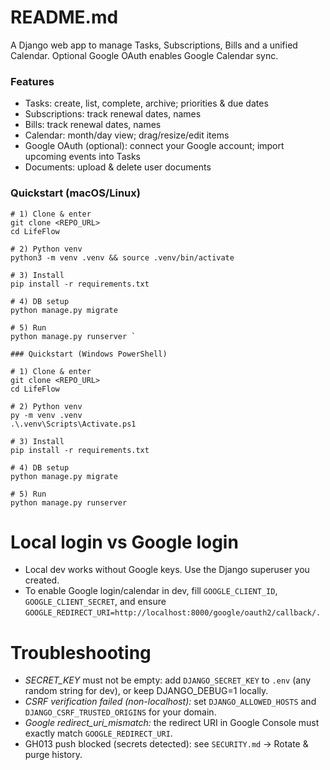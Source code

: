 # README.md
A Django web app to manage Tasks, Subscriptions, Bills and a unified Calendar. Optional Google OAuth enables Google Calendar sync.

### Features
- Tasks: create, list, complete, archive; priorities & due dates
- Subscriptions: track renewal dates, names
- Bills: track renewal dates, names
- Calendar: month/day view; drag/resize/edit items
- Google OAuth (optional): connect your Google account; import upcoming events into Tasks
- Documents: upload & delete user documents

### Quickstart (macOS/Linux)
```
# 1) Clone & enter
git clone <REPO_URL>
cd LifeFlow

# 2) Python venv
python3 -m venv .venv && source .venv/bin/activate

# 3) Install 
pip install -r requirements.txt 

# 4) DB setup
python manage.py migrate

# 5) Run
python manage.py runserver `

### Quickstart (Windows PowerShell)

```
```
# 1) Clone & enter
git clone <REPO_URL>
cd LifeFlow

# 2) Python venv
py -m venv .venv
.\.venv\Scripts\Activate.ps1

# 3) Install 
pip install -r requirements.txt

# 4) DB setup
python manage.py migrate

# 5) Run
python manage.py runserver
```

# Local login vs Google login

- Local dev works without Google keys. Use the Django superuser you created.
- To enable Google login/calendar in dev, fill `GOOGLE_CLIENT_ID`, `GOOGLE_CLIENT_SECRET`, and ensure `GOOGLE_REDIRECT_URI=http://localhost:8000/google/oauth2/callback/.`

# Troubleshooting
- *SECRET_KEY* must not be empty: add `DJANGO_SECRET_KEY` to `.env` (any random string for dev), or keep DJANGO_DEBUG=1 locally.
- *CSRF verification failed (non-localhost):* set `DJANGO_ALLOWED_HOSTS` and `DJANGO_CSRF_TRUSTED_ORIGINS` for your domain.
- *Google redirect_uri_mismatch:* the redirect URI in Google Console must exactly match `GOOGLE_REDIRECT_URI`.
- GH013 push blocked (secrets detected): see `SECURITY.md` → Rotate & purge history.
